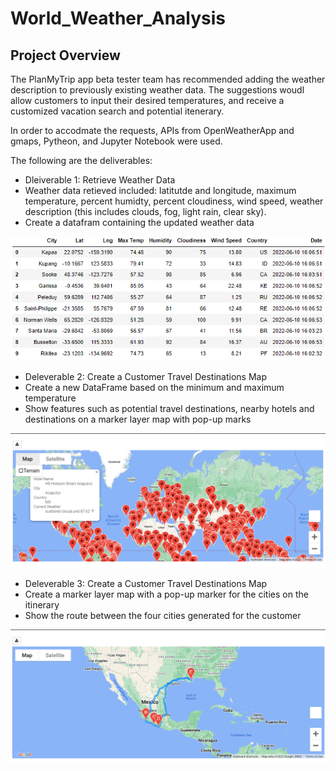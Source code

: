 # World_Weather_Analysis

## Project Overview

The PlanMyTrip app beta tester team has recommended adding the weather description to previously existing weather data.  The suggestions woudl allow customers to input their desired temperatures, and receive a customized vacation search and potential itenerary.  

In order to accodmate the requests, APIs from OpenWeatherApp and gmaps, Pytheon, and Jupyter Notebook were used. 

The following are the deliverables:
- Dleiverable 1: Retrieve Weather Data
-   Weather data retieved included: latitutde and longitude, maximum temperature, percent humidty, percent cloudiness, wind speed, weather description (this includes clouds, fog, light rain, clear sky).
-   Create a datafram containing the updated weather data

![This is an image](https://github.com/Jahill17/World_Weather_Analysis/blob/main/WeatherPy_dataframe.png)

- Deleverable 2: Create a Customer Travel Destinations Map
-   Create a new DataFrame based on the minimum and maximum temperature
-   Show features such as potential travel destinations, nearby hotels and destinations on a marker layer map with pop-up marks


![This is an image](https://github.com/Jahill17/World_Weather_Analysis/blob/main/Vacation_Itinerary_Vacation_Locations.png)


- Deleverable 3: Create a Customer Travel Destinations Map
-   Create a marker layer map with a pop-up marker for the cities on the itinerary
-   Show the route between the four cities generated for the customer

![This is an image](https://github.com/Jahill17/World_Weather_Analysis/blob/main/Vacation_Itinerary_Driving_Directions.png)
